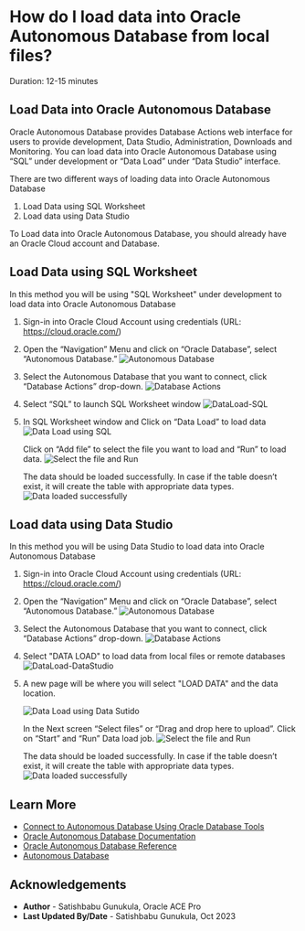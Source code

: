 # How do I load data into Oracle Autonomous Database from local files?

Duration: 12-15 minutes

## Load Data into Oracle Autonomous Database

Oracle Autonomous Database provides Database Actions web interface for users to provide development, Data Studio, Administration, Downloads and Monitoring. 
You can load data into Oracle Autonomous Database using “SQL” under development or “Data Load” under “Data Studio” interface.

There are two different ways of loading data into Oracle Autonomous Database 

1. Load Data using SQL Worksheet
2. Load data using Data Studio 

To Load data into Oracle Autonomous Database, you should already have an Oracle Cloud account and Database.  

## Load Data using SQL Worksheet
In this method you will be using "SQL Worksheet" under development to load data into Oracle Autonomous Database

1.	Sign-in into Oracle Cloud Account using credentials (URL: https://cloud.oracle.com/)

2.	Open the “Navigation” Menu and click on “Oracle Database”, select “Autonomous Database.”
![ Autonomous Database](images/pic2-adb-navigation.png)

3.  Select the Autonomous Database that you want to connect, click “Database Actions” drop-down.
    ![ Database Actions](images/pic3-1-adb-actions.png)

4. Select “SQL” to launch SQL Worksheet window
    ![ DataLoad-SQL](images/pic4-adb-sqlworksheet.PNG) 

5.	In SQL Worksheet window and Click on “Data Load” to load data 
    ![ Data Load using SQL](images/pic5-1-dataload.png)

    Click on “Add file” to select the file you want to load and “Run” to load data.
    ![ Select the file and Run](images/pic5-2-addfile.png)

    The data should be loaded successfully. In case if the table doesn’t exist, it will create the table with appropriate data types.
    ![ Data loaded successfully](images/pic5-3-dataloaded.png)

## Load data using Data Studio 
In this method you will be using  Data Studio to load data into Oracle Autonomous Database

1.	Sign-in into Oracle Cloud Account using credentials (URL: https://cloud.oracle.com/)

2.	Open the “Navigation” Menu and click on “Oracle Database”, select “Autonomous Database.”
![ Autonomous Database](images/pic2-adb-navigation.png)

3.  Select the Autonomous Database that you want to connect, click “Database Actions” drop-down.
    ![ Database Actions](images/pic3-2-adb-actions.PNG) 

4. Select "DATA LOAD" to load data from local files or remote databases
    ![ DataLoad-DataStudio](images/pic41-adb-dataload.PNG) 

5.	A new page will be where you will select "LOAD DATA" and the data location. 

    ![ Data Load using Data Sutido](images/pic5-4-dataload-file.png)
    
    In the Next screen “Select files” or “Drag and drop here to upload”. Click on “Start” and “Run” Data load job.
    ![ Select the file and Run](images/pic5-5-selectfiles.png)

    The data should be loaded successfully. In case if the table doesn’t exist, it will create the table with appropriate data types.
    ![ Data loaded successfully](images/pic5-6-loadsuccess.png)

## Learn More

* [Connect to Autonomous Database Using Oracle Database Tools](https://docs.oracle.com/en/cloud/paas/autonomous-database/adbsa/connect-tools.html#GUID-CF6C7E1B-D0D4-4641-BADA-5C57DEA7C73B)
* [Oracle Autonomous Database Documentation](https://docs.oracle.com/en/cloud/paas/autonomous-database/shared/index.html)
* [Oracle Autonomous Database Reference](https://www.oracleracexpert.com/search/label/Autonomous%20Database)
* [Autonomous Database](https://www.oracle.com/autonomous-database/)

## Acknowledgements

* **Author** - Satishbabu Gunukula, Oracle ACE Pro
* **Last Updated By/Date** - Satishbabu Gunukula,  Oct 2023
